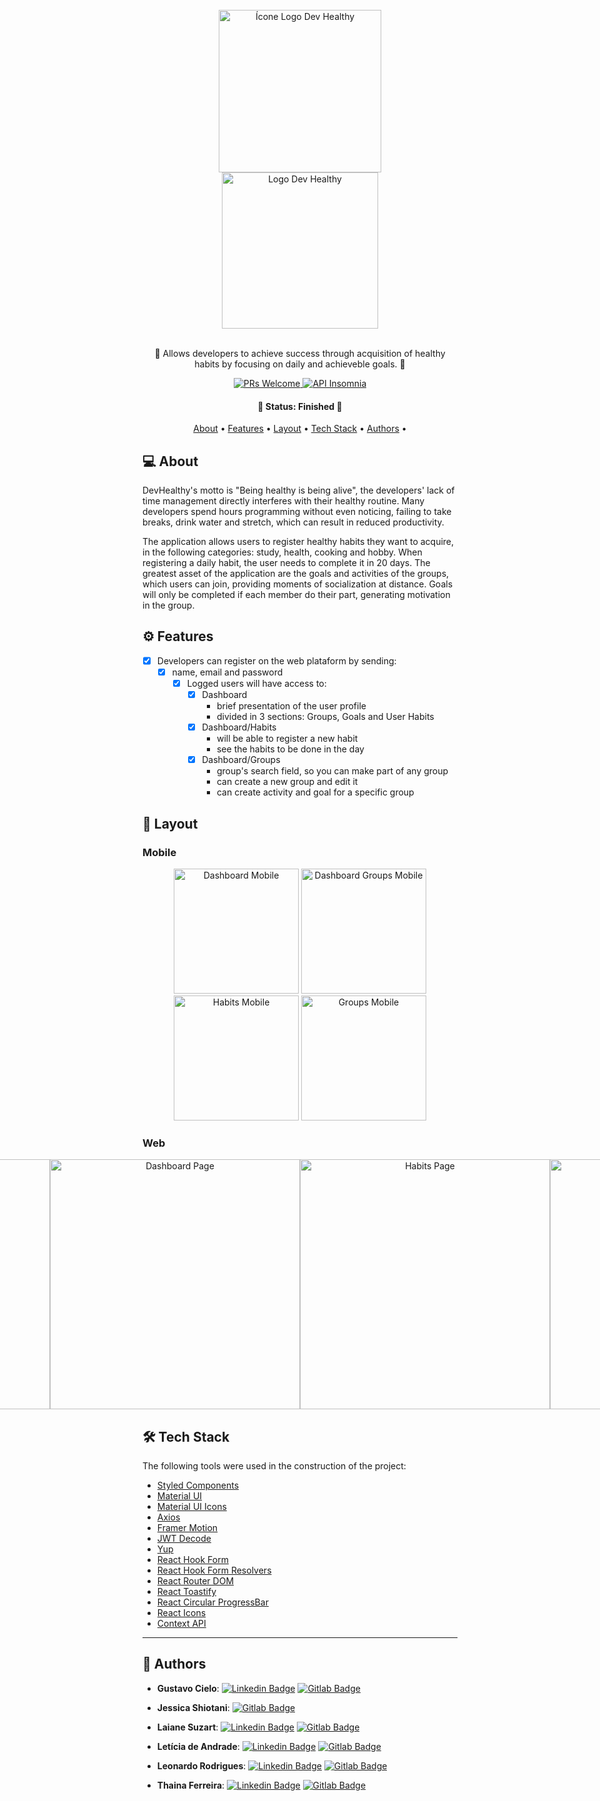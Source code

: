 <div align="center">
    <br>
    <img  src="https://i.imgur.com/gJqdwTQ.png" width="260px" alt="Ícone Logo Dev Healthy" />
    <br>
    <img src="https://i.imgur.com/sFQChEz.png" width="250px" alt="Logo Dev Healthy" />
    <br><br>
</div>

<p align="center">🚀 Allows developers to achieve success through acquisition of healthy habits by focusing on daily and achieveble goals. 🚀</p>

<p align="center"> 
  <a href="http://makeapullrequest.com">
    <img src="https://img.shields.io/badge/progress-100%25-brightgreen.svg" alt="PRs Welcome">
  </a>
   <a href="https://insomnia.rest/run?label=Habits%20API&uri=https%3A%2F%2Fhabit-docs.vercel.app%2Finsomnia.json">
    <img src="https://img.shields.io/badge/HabitsAPI-Insomnia-6A57D5.svg" alt="API Insomnia">
  </a>
 </p>

<h4 align="center"> 
🚧  Status: Finished  🚧
</h4>

<p align="center">
  <a href="#-about">About</a> •
  <a href="#-features">Features</a> •
  <a href="#-layout">Layout</a> • 
  <a href="#-tech-stack">Tech Stack</a> •
  <a href="#-authors">Authors</a> •
</p>

## 💻 About

DevHealthy's motto is "Being healthy is being alive", the developers' lack of time management directly interferes with their healthy routine. Many developers spend hours programming without even noticing, failing to take breaks, drink water and stretch, which can result in reduced productivity.

The application allows users to register healthy habits they want to acquire, in the following categories: study, health, cooking and hobby. When registering a daily habit, the user needs to complete it in 20 days. The greatest asset of the application are the goals and activities of the groups, which users can join, providing moments of socialization at distance. Goals will only be completed if each member do their part, generating motivation in the group.

## ⚙️ Features

- [x] Developers can register on the web plataform by sending:
  - [x] name, email and password
    - [x] Logged users will have access to:
      - [x] Dashboard
        - brief presentation of the user profile
        - divided in 3 sections: Groups, Goals and User Habits
      - [x] Dashboard/Habits
        - will be able to register a new habit
        - see the habits to be done in the day
      - [x] Dashboard/Groups
        - group's search field, so you can make part of any group
        - can create a new group and edit it
        - can create activity and goal for a specific group

## 🎨 Layout

### Mobile

<p align="center">
  <img alt="Dashboard Mobile" title="#dasboardMobile" src="https://i.imgur.com/He7KxhE.png" width="200px">

  <img alt="Dashboard Groups Mobile" title="#dashboardGroupsMobile" src="https://i.imgur.com/g0ULytg.png" width="200px">

  <img alt="Habits Mobile" title="#habitsMobile" src="https://i.imgur.com/870WllJ.png" width="200px">

  <img alt="Groups Mobile" title="#groupsMobile" src="https://i.imgur.com/b1zRwUV.png" width="200px">
</p>

### Web

<p align="center" style="display: flex; align-items: flex-start; justify-content: center;">
  <img alt="Home Page" title="#HomePage" src="https://i.imgur.com/NggVYJ7.png" width="400px">

   <img alt="Register Page" title="#RegisterPage" src="https://i.imgur.com/sLFhlwP.png" width="400px">

   <img alt="Dashboard Page" title="#DashboardPage" src="https://i.imgur.com/0LcKVdL.png" width="400px">

   <img alt="Habits Page" title="#HabitsPage" src="https://i.imgur.com/5DTuUef.png" width="400px">

   <img alt="Choosen Groups Page" title="#ChoosenGroupsPage" src="https://i.imgur.com/p4BbCx2.png" width="400px">

   <img alt="Groups Page" title="#GroupsPage" src="https://i.imgur.com/08FaHsy.png" width="400px">
</p>

## 🛠 Tech Stack

The following tools were used in the construction of the project:

- [Styled Components](https://www.styled-components.com/)
- [Material UI](https://material-ui.com/)
- [Material UI Icons](https://next.material-ui.com/pt/components/material-icons/)
- [Axios](https://www.npmjs.com/package/axios)
- [Framer Motion](https://www.framer.com/motion/)
- [JWT Decode](https://jwt.io/)
- [Yup](https://www.npmjs.com/package/yup)
- [React Hook Form](https://react-hook-form.com/)
- [React Hook Form Resolvers](https://www.npmjs.com/package/@hookform/resolvers)
- [React Router DOM](https://www.npmjs.com/package/react-router-dom)
- [React Toastify](https://www.npmjs.com/package/react-toastify)
- [React Circular ProgressBar](https://www.npmjs.com/package/react-circular-progressbar)
- [React Icons](https://react-icons.github.io/react-icons/)
- [Context API](https://reactjs.org/docs/context.html)

---

## 🦸 Authors

- **Gustavo Cielo**: [![Linkedin Badge](https://img.shields.io/badge/-LinkedIn-blue?style=flat-square&logo=Linkedin&logoColor=white&link=https:/www.linkedin.com/in/gustavohcielo/)](https://www.linkedin.com/in/gustavohcielo/) [![Gitlab Badge](https://img.shields.io/badge/-Gitlab-orange?style=flat-square&logo=Gitlab&logoColor=white&link=https:/www.gitlab.com/gustavocielo/)](https://gitlab.com/gustavocielo/)

- **Jessica Shiotani**: [![Gitlab Badge](https://img.shields.io/badge/-Gitlab-orange?style=flat-square&logo=Gitlab&logoColor=white&link=https://gitlab.com/jessyshiotani/)](https://gitlab.com/jessyshiotani/)

- **Laiane Suzart**: [![Linkedin Badge](https://img.shields.io/badge/-LinkedIn-blue?style=flat-square&logo=Linkedin&logoColor=white&link=https://www.linkedin.com/in/laianesuzart/)](https://www.linkedin.com/in/laianesuzart/) [![Gitlab Badge](https://img.shields.io/badge/-Gitlab-orange?style=flat-square&logo=Gitlab&logoColor=white&link=https://gitlab.com/laiane/)](https://gitlab.com/laiane/)

- **Letícia de Andrade**: [![Linkedin Badge](https://img.shields.io/badge/-LinkedIn-blue?style=flat-square&logo=Linkedin&logoColor=white&link=https:/www.linkedin.com/in/leandradz/)](https://www.linkedin.com/in/leandradz/) [![Gitlab Badge](https://img.shields.io/badge/-Gitlab-orange?style=flat-square&logo=Gitlab&logoColor=white&link=https:/www.gitlab.com/leandradz/)](https://gitlab.com/leandradz/)

- **Leonardo Rodrigues**: [![Linkedin Badge](https://img.shields.io/badge/-LinkedIn-blue?style=flat-square&logo=Linkedin&logoColor=white&link=https://www.linkedin.com/in/leorjr/)](https://www.linkedin.com/in/leorjr/) [![Gitlab Badge](https://img.shields.io/badge/-Gitlab-orange?style=flat-square&logo=Gitlab&logoColor=white&link=https://gitlab.com/leorjr/)](https://gitlab.com/leorjr/)

- **Thaina Ferreira**: [![Linkedin Badge](https://img.shields.io/badge/-LinkedIn-blue?style=flat-square&logo=Linkedin&logoColor=white&link=https://www.linkedin.com/in/thainaferreira/)](https://www.linkedin.com/in/thainaferreira/) [![Gitlab Badge](https://img.shields.io/badge/-Gitlab-orange?style=flat-square&logo=Gitlab&logoColor=white&link=https://gitlab.com/thainaferreira/)](https://gitlab.com/thainaferreira/)
